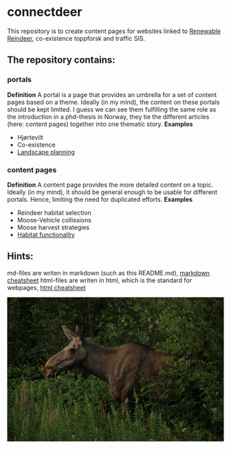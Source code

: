 # connectdeer

This repository is to create content pages for websites linked to [Renewable Reindeer](http://www.nina.no/english/Research/Projects/Renewable-Reindeer "go to page"), co-existence toppforsk and traffic SIS.

## The repository contains:
### portals
**Definition** A portal is a page that provides an umbrella for a set of content pages based on a theme. Ideally (in my mind), the content on these portals should be kept limited. I guess we can see them fulfilling the same role as the introduction in a phd-thesis in Norway, they tie the different articles (here: content pages) together into one thematic story.
**Examples**
* Hjørtevilt
* Co-existence
* [Landscape planning](http://htmlpreview.github.io/?https://github.com//NINAnor/connectdeer/blob/master/landscape_planning.html)

### content pages
**Definition**  A content page provides the more detailed content on a topic. Ideally (in my mind), it should be general enough to be usable for different portals. Hence, limiting the need for duplicated efforts.
**Examples**
* Reindeer habitat selection
* Moose-Vehicle collissions
* Moose harvest strategies
* [Habitat functionality](http://htmlpreview.github.io/?https://github.com//NINAnor/connectdeer/blob/master/habitat_functionality.html)

## Hints:
md-files are writen in markdown (such as this README.md), [markdown cheatsheet](https://github.com/adam-p/markdown-here/wiki/Markdown-Cheatsheet) 
html-files are writen in html, which is the standard for webpages, [html cheatsheet](http://www.simplehtmlguide.com/cheatsheet.php)

![moose](https://github.com//NINAnor/connectdeer/blob/master/figures/moose.png) 

